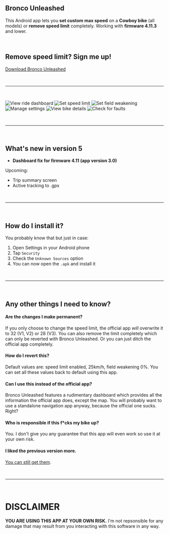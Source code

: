 ## Bronco Unleashed

This Android app lets you **set custom max speed** on a **Cowboy bike** (all models) or **remove speed limit** completely. Working with **firmware 4.11.3** and lower.

⠀

## **Remove speed limit**? Sign me up!

[Download Bronco Unleashed](https://github.com/hackboyMcHack/bronco/releases/download/version5/BroncoUnleashed50.apk)

⠀

---
⠀

![View ride dashboard](./files/30-dashboard.png) ![Set speed limit](./files/30-speedsetting.png) ![Set field weakening](./files/30-fieldweakening.png) ![Manage settings](./files/30-settings.png) ![View bike details](./files/30-details.png) ![Check for faults](./files/40-faults.png)

⠀


---

⠀

## What's new in version 5


- **Dashboard fix for firmware 4.11 (app version 3.0)**


Upcoming:

- Trip summary screen
- Active tracking to .gpx

⠀

---

⠀

## How do I install it?


You probably know that but just in case:

1. Open Settings in your Android phone
2. Tap `Security`
3. Check the `Unknown Sources` option
4. You can now open the `.apk` and install it

⠀

---

⠀

## Any other things I need to know?

#### Are the changes I make permanent?

If you only choose to change the speed limit, the official app *will* overwrite it to 32 (V1, V2) or 28 (V3). You can also remove the limit completely which can only be reverted with Bronco Unleashed. Or you can just ditch the official app completely.

#### How do I revert this?

Default values are: speed limit enabled, 25km/h, field weakening 0%. You can set all these values back to default using this app.

#### Can I use this instead of the official app?

Bronco Unleashed features a rudimentary dashboard which provides all the information the official app does, except the map. You will probably want to use a standalone navigation app anyway, because the official one sucks. Right? 

#### Who is responsible if this f\*cks my bike up?

You. I don't give you any guarantee that this app will even work so use it at your own risk.

#### I liked the previous version more.

[You can still get them](https://github.com/hackboyMcHack/bronco/releases).

⠀

---

⠀

# DISCLAIMER

**YOU ARE USING THIS APP AT YOUR OWN RISK.** I'm not repsonsible for any damage that may result from you interacting with this software in any way.

⠀

⠀

⠀

